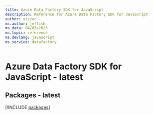 ```yaml
---
title: Azure Data Factory SDK for JavaScript
description: Reference for Azure Data Factory SDK for JavaScript
author: xirzec
ms.author: jeffish
ms.data: 04/03/2023
ms.topic: reference
ms.devlang: javascript
ms.service: datafactory
---
```

# Azure Data Factory SDK for JavaScript - latest
## Packages - latest
[!INCLUDE [packages](data-factory-index.md)]